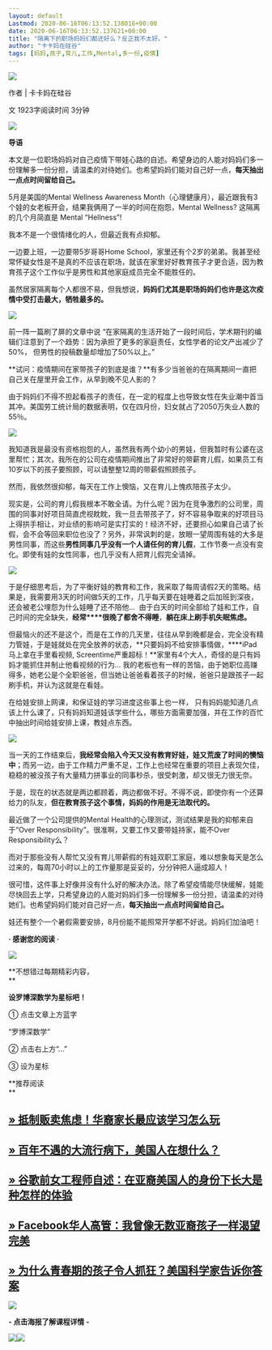```yaml
---
layout: default
Lastmod: 2020-06-16T06:13:52.138016+00:00
date: 2020-06-16T06:13:52.137621+00:00
title: "隔离下的职场妈妈们都还好么？反正我不太好。"
author: "卡卡妈在硅谷"
tags: [妈妈,孩子,育儿,工作,Mental,多一份,疫情]
---
```


  

![](https://images.weserv.nl/?url=https%3A//mmbiz.qpic.cn/mmbiz_jpg/O92ChLr7WfxEPQYsPA5EItlRCJAZxO18bicEAGymNblic1EcfPrIEtiahyQoCWuzhTHjYTcGhEeiby2fzia4WMenyKw/640%3Fwx_fmt%3Djpeg)  

作者 | 卡卡妈在硅谷  

文 1923字阅读时间 3分钟

![](https://images.weserv.nl/?url=https%3A//mmbiz.qpic.cn/mmbiz_png/O92ChLr7WfxEPQYsPA5EItlRCJAZxO18bokIz9EicDmhSUKan8XoKmv5d368zjN9wKnarP1ZeATZIbCGHdVoWeg/640%3Fwx_fmt%3Dpng)

**导语**

本文是一位职场妈妈对自己疫情下带娃心路的自述。希望身边的人能对妈妈们多一份理解多一份分担，请温柔的对待她们。也希望妈妈们能对自己好一点，**每天抽出一点点时间留给自己。**

5月是美国的Mental Wellness Awareness Month（心理健康月），最近跟我有3个娃的女老板开会，结果我俩用了一半的时间在抱怨，Mental Wellness? 这隔离的几个月简直是 Mental “Hellness”! 

我本不是一个很情绪化的人，但最近我有点抑郁。

一边要上班，一边要带5岁哥哥Home School，家里还有个2岁的弟弟。我甚至经常怀疑女性是不是真的不应该在职场，就该在家里好好教育孩子才更合适，因为教育孩子这个工作似乎是男性和其他家庭成员完全不能胜任的。

虽然居家隔离每个人都很不易，但我想说，**妈妈们尤其是职场妈妈们也许是这次疫情中受打击最大，牺牲最多的。**

![](https://images.weserv.nl/?url=https%3A//mmbiz.qpic.cn/mmbiz_jpg/O92ChLr7WfxkM7NuxcyGKNNllSk0e9pYSok9uj5nrGibEMoqzW7IqiakWHmE5BVbyLc3JXuVB3eHzmYC2ZJyKMlg/640%3Fwx_fmt%3Djpeg)

前一阵一篇刷了屏的文章中说 “在家隔离的生活开始了一段时间后，学术期刊的编辑们注意到了一个趋势：因为承担了更多的家庭责任，女性学者的论文产出减少了50%， 但男性的投稿数量却增加了50%以上。”

**试问：疫情期间在家带孩子的到底是谁？**有多少当爸爸的在隔离期间一直把自己关在屋里开会工作，从早到晚不见人影的？

由于妈妈们不得不担起看孩子的责任，在一定的程度上也导致女性在失业潮中首当其冲。美国劳工统计局的数据表明，仅在四月份，妇女就占了2050万失业人数的55％。

  

![](https://images.weserv.nl/?url=https%3A//mmbiz.qpic.cn/mmbiz_png/YRhibpnA0LQKAiblMEUNgcbicKO272ZOTdSVyT1t1uFhoWQjroicMY58LXQK8fCAW3MZBczZe3jJS43y1tCRf3Zlgw/640%3Fwx_fmt%3Dpng)

  

我知道我是最没有资格抱怨的人，虽然我有两个幼小的男娃，但我暂时有公婆在这里帮忙；其次，我所在的公司在疫情期间推出了非常好的带薪育儿假，如果员工有10岁以下的孩子要照顾，可以请整整12周的带薪假照顾孩子。

然而，我依然很抑郁，每天在工作上懊恼，又在育儿上愧疚陪孩子太少。

现实是，公司的育儿假我根本不敢全请。为什么呢？因为在竞争激烈的公司里，周围的同事对好项目简直虎视眈眈，我一旦去带孩子了，好不容易争取来的好项目马上得拱手相让，对业绩的影响可是实打实的！经济不好，还要担心如果自己请了长假，会不会等回来职位也没了？另外，非常讽刺的是，放眼一望周围有娃的大多是男性同事，而这些**男性同事几乎没有一个人请任何的育儿假**，工作节奏一点没有变化。即使有娃的女性同事，也几乎没有人把育儿假完全请掉。

![](https://images.weserv.nl/?url=https%3A//mmbiz.qpic.cn/mmbiz_jpg/O92ChLr7WfxkM7NuxcyGKNNllSk0e9pYiaovFK4WxXntTcRSwBx0PvPiayOukicRVD9CmSBhibFdMKzXygTOHG4uUA/640%3Fwx_fmt%3Djpeg)

于是仔细思考后，为了平衡好娃的教育和工作，我采取了每周请假2天的策略。结果是，我需要用3天的时间做5天的工作，几乎每天要在娃睡着之后加班到深夜，还会被老公埋怨为什么娃睡了还不陪他...  由于白天的时间全部给了娃和工作，自己时间的完全缺失，**经常****很晚了都舍不得睡**，**躺在床上刷手机失眠焦虑。**

但最恼火的还不是这个，而是在工作的几天里，往往从早到晚都是会，完全没有精力管娃，于是娃就处在完全放养的状态，**只要妈妈不给安排事情做，****iPad马上拿在手里看视频, Screentime严重超标！**家里有4个大人，奇怪的是只有妈妈才能抓住并制止他看视频的行为... 我的老板也有一样的苦恼，由于她职位高赚得多，她老公是个全职爸爸，但当她让爸爸看着孩子的时候，爸爸只是跟孩子一起刷手机，并认为这就是在看娃。

在给娃安排上网课，和保证娃的学习进度这些事上也一样， 只有妈妈能知道几点该上什么课了，只有妈妈知道娃该学些什么，哪些方面需要加强，并在工作的百忙中抽出时间给娃安排上课，教娃点东西。

  

![](https://images.weserv.nl/?url=https%3A//mmbiz.qpic.cn/mmbiz_jpg/YRhibpnA0LQKAiblMEUNgcbicKO272ZOTdSZd3XqfKwURoYeQVWNkkTFSiaLAKsicicFk39QTVibQMI8sbNxMKlfAMNWQ/640%3Fwx_fmt%3Djpeg)

  

当一天的工作结束后，**我经常会陷入今天又没有教育好娃，娃又荒废了时间的懊恼中**；而另一边，由于工作精力严重不足，工作上也经常在重要的项目上表现欠佳，稳稳的被没孩子有大量精力拼事业的同事秒杀，很受刺激，却又很无力很无奈。

于是，现在的状态就是两边都顾着，两边都做不好。不得不说，即使你有一个还算给力的队友，**但在教育孩子这个事情，妈妈的作用是无法取代的。**

最近做了一个公司提供的Mental Health的心理测试，测试结果是我的抑郁来自于“Over Responsibility”。很准啊，又要工作又要带娃持家，能不Over Responsibility么？

而对于那些没有人帮忙又没有育儿带薪假的有娃双职工家庭，难以想象每天是怎么过来的，每周70小时以上的工作量那是妥妥的，分分钟把人逼成超人！

很可惜，这件事上好像并没有什么好的解决办法。除了希望疫情能尽快缓解，娃能尽快回去上学，只希望身边的人能对妈妈们多一份理解多一份分担，请温柔的对待她们。也希望妈妈们能对自己好一点，**每天抽出一点点时间留给自己。**

娃还有整个一个暑假需要安排，8月份能不能照常开学都不好说。妈妈们加油吧！

**· 感谢您的阅读 ·**

![](https://images.weserv.nl/?url=https%3A//mmbiz.qpic.cn/mmbiz_gif/O92ChLr7WfxkM7NuxcyGKNNllSk0e9pYKJ5Iy8uoG3MKNPbJYib9kuQSumSib7KwtrIzKhur37sz9DJOZibQz2gOQ/640%3Fwx_fmt%3Dgif)

**不想错过每期精彩内容，  
**

**设罗博深数学为星标吧！**

① 点击文章上方蓝字

“罗博深数学”

② 点击右上方“...”

③ 设为星标

  

  

**推荐阅读  
**

  

  

  

  

  

[» 抵制贩卖焦虑！华裔家长最应该学习怎么玩](http://mp.weixin.qq.com/s?__biz=MzI0NDkwODUwMg==&mid=2247490497&idx=1&sn=368a8e1e3f8162233adc5045620b18eb&chksm=e957f378de207a6ebf370f90928260e1b5fc8d07a27418365fb291f892a0ec640a95efaee6d0&scene=21#wechat_redirect)
----------------------------------------------------------------------------------------------------------------------------------------------------------------------------------------------------------------------------------------------

[» 百年不遇的大流行病下，美国人在想什么？](http://mp.weixin.qq.com/s?__biz=MzI0NDkwODUwMg==&mid=2247489633&idx=1&sn=07e33cc182f49f92592912f95d71da9b&chksm=e957f0d8de2079cecaea8800759a77627322fe939f91b5d7cbe40e9689f2ce09818821cfa30d&scene=21#wechat_redirect)
----------------------------------------------------------------------------------------------------------------------------------------------------------------------------------------------------------------------------------------------

[» 谷歌前女工程师自述：在亚裔美国人的身份下长大是种怎样的体验](http://mp.weixin.qq.com/s?__biz=MzI0NDkwODUwMg==&mid=2247488866&idx=1&sn=fbf91effd251ee15e89ab7cd29272348&chksm=e957fddbde2074cde5032da7c73da86ffc894a809daeba33aa1f9d8961294a913692a3df3baa&scene=21#wechat_redirect)
--------------------------------------------------------------------------------------------------------------------------------------------------------------------------------------------------------------------------------------------------------

[» Facebook华人高管：我曾像无数亚裔孩子一样渴望完美](http://mp.weixin.qq.com/s?__biz=MzI0NDkwODUwMg==&mid=2247488385&idx=1&sn=d909798efa8bb9038e5e8e38d30b7982&chksm=e957fb38de20722e0a4e9746cb939b93e51ff23844effc4c91d3395b6fce4a40f485bcb6c96a&scene=21#wechat_redirect)
-------------------------------------------------------------------------------------------------------------------------------------------------------------------------------------------------------------------------------------------------------

[» 为什么青春期的孩子令人抓狂？美国科学家告诉你答案](http://mp.weixin.qq.com/s?__biz=MzI0NDkwODUwMg==&mid=2247488798&idx=1&sn=644d55aaff5f8981a26f4968ef5d839c&chksm=e957fda7de2074b1e5f2366e187e7600af3c9464d966337012e4bd7053c09c1fbfb93cba4071&scene=21#wechat_redirect)
---------------------------------------------------------------------------------------------------------------------------------------------------------------------------------------------------------------------------------------------------

![](https://images.weserv.nl/?url=https%3A//mmbiz.qpic.cn/mmbiz_png/O92ChLr7WfxAicIUFUQjCpIrfgGzRNthTBsQClVRbDxkbibKCgdZ6TjKCP48tiaM23SWjJUj8hqBicF1Xk2PU6OPCg/640%3Fwx_fmt%3Dpng)

  

**\- 点击海报了解课程详情 -**

[![](https://images.weserv.nl/?url=https%3A//mmbiz.qpic.cn/mmbiz_png/O92ChLr7WfzwOQM88Ft2t4Gmyia3fyrn6V3aibgb9Sgm3F9WHnfpeT7bP1E56YE9LgibXQCcMibAHJIdfp8BpVqVnA/640%3Fwx_fmt%3Djpeg)![](https://images.weserv.nl/?url=https%3A//mmbiz.qpic.cn/mmbiz_png/O92ChLr7WfzS1E5qOkagsK9gjWjiaw7BQdRe1uGmp50nfuhqbgGOkyvTrJ4mF8cKQAK6q7Z0gaD7YCP1ttr0KsA/640%3Fwx_fmt%3Djpeg)](http://mp.weixin.qq.com/s?__biz=MzI0NDkwODUwMg==&mid=2247488203&idx=2&sn=3d2826a936b4f5eb90f77ea841ebe372&chksm=e957fa72de207364d418fc6790f8e3548a40a1c6730cb7d008eb92d863f3623731c8886e29c8&scene=21#wechat_redirect)

